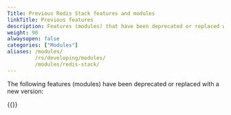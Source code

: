 ```yaml
---
Title: Previous Redis Stack features and modules
linkTitle: Previous features
description: Features (modules) that have been deprecated or replaced with a new version.
weight: 90
alwaysopen: false
categories: ["Modules"]
aliases: /modules/
         /rs/developing/modules/
         /modules/redis-stack/
---
```


The following features (modules) have been deprecated or replaced with a new version:

{{<table-children columnNames="Feature,Description" columnSources="LinkTitle,Description" enableLinks="LinkTitle">}}
